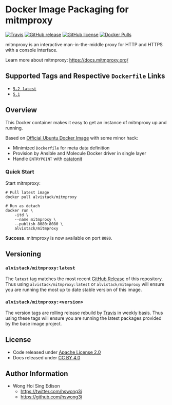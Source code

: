 # Docker Image Packaging for mitmproxy

[![Travis](https://img.shields.io/travis/com/alvistack/docker-mitmproxy.svg)](https://travis-ci.com/alvistack/docker-mitmproxy)
[![GitHub release](https://img.shields.io/github/release/alvistack/docker-mitmproxy.svg)](https://github.com/alvistack/docker-mitmproxy/releases)
[![GitHub license](https://img.shields.io/github/license/alvistack/docker-mitmproxy.svg)](https://github.com/alvistack/docker-mitmproxy/blob/master/LICENSE)
[![Docker Pulls](https://img.shields.io/docker/pulls/alvistack/mitmproxy.svg)](https://hub.docker.com/r/alvistack/mitmproxy/)

mitmproxy is an interactive man-in-the-middle proxy for HTTP and HTTPS with a console interface.

Learn more about mitmproxy: <https://docs.mitmproxy.org/>

## Supported Tags and Respective `Dockerfile` Links

  - [`5.2`, `latest`](https://github.com/alvistack/docker-mitmproxy/blob/master/molecule/5.2/Dockerfile.j2)
  - [`5.1`](https://github.com/alvistack/docker-mitmproxy/blob/master/molecule/5.1/Dockerfile.j2)

## Overview

This Docker container makes it easy to get an instance of mitmproxy up and running.

Based on [Official Ubuntu Docker Image](https://hub.docker.com/_/ubuntu/) with some minor hack:

  - Minimized `Dockerfile` for meta data definition
  - Provision by Ansible and Molecule Docker driver in single layer
  - Handle `ENTRYPOINT` with [catatonit](https://github.com/openSUSE/catatonit)

### Quick Start

Start mitmproxy:

    # Pull latest image
    docker pull alvistack/mitmproxy
    
    # Run as detach
    docker run \
        -itd \
        --name mitmproxy \
        --publish 8080:8080 \
        alvistack/mitmproxy

**Success**. mitmproxy is now available on port `8080`.

## Versioning

### `alvistack/mitmproxy:latest`

The `latest` tag matches the most recent [GitHub Release](https://github.com/alvistack/docker-mitmproxy/releases) of this repository. Thus using `alvistack/mitmproxy:latest` or `alvistack/mitmproxy` will ensure you are running the most up to date stable version of this image.

### `alvistack/mitmproxy:<version>`

The version tags are rolling release rebuild by [Travis](https://travis-ci.com/alvistack/docker-mitmproxy) in weekly basis. Thus using these tags will ensure you are running the latest packages provided by the base image project.

## License

  - Code released under [Apache License 2.0](LICENSE)
  - Docs released under [CC BY 4.0](http://creativecommons.org/licenses/by/4.0/)

## Author Information

  - Wong Hoi Sing Edison
      - <https://twitter.com/hswong3i>
      - <https://github.com/hswong3i>
